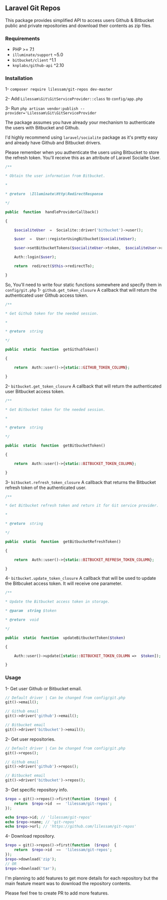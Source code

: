 ## Laravel Git Repos
This package provides simplified API to access users Github & Bitbucket public and private repositories and download their contents as zip files.

### Requirements
- PHP >= 7.1
- `illuminate/support` ~5.0
- `bitbucket/client` ^1.1
- `knplabs/github-api`  ^2.10

### Installation
1- `composer require lilessam/git-repos dev-master`

2- Add `Lilessam\Git\GitServiceProvider::class` to `config/app.php`

3- Run `php artisan vendor:publish --provider='Lilessam\Git\GitServiceProvider`


The package assumes you have already your mechanism to authenticate the users with Bitbucket and Github.

I'd highly recommend using `laravel/socialite` package as it's pretty easy and already have Github and Bitbucket drivers.

Please remember when you authenticate the users using Bitbucket to store the refresh token. You'll receive this as an attribute of Laravel Socialte User.

```PHP
/**

* Obtain the user information from Bitbucket.

*

* @return  \Illuminate\Http\RedirectResponse

*/

public  function  handleProviderCallback()

{

	$socialiteUser  =  Socialite::driver('bitbucket')->user();

	$user  =  User::registerUsingBitbucket($socialiteUser);

	$user->setBitbucketTokens($socialiteUser->token,  $socialiteUser->refreshToken);

	Auth::login($user);

	return  redirect($this->redirectTo);

}
```

So, You'll need to write four static functions somewhere  and specify them in `config/git.php`
1- `github.get_token_closure`
A callback that will return the authenticated user Github access token.

```PHP
/**

* Get Github token for the needed session.

*

* @return  string

*/

public  static  function  getGithubToken()

{

	return  Auth::user()->{static::GITHUB_TOKEN_COLUMN};

}
```

2- `bitbucket.get_token_closure`
A callback that will return the authenticated user Bitbucket access token.

```PHP
/**

* Get Bitbucket token for the needed session.

*

* @return  string

*/

public  static  function  getBitbucketToken()

{

	return  Auth::user()->{static::BITBUCKET_TOKEN_COLUMN};

}
```

3- `bitbucket.refresh_token_closure`
A callback that returns the Bitbucket refresh token of the authenticated user.

```PHP
/**

* Get Bitbucket refresh token and return it for Git service provider.

*

* @return  string

*/

public  static  function  getBitbucketRefreshToken()

{

	return  Auth::user()->{static::BITBUCKET_REFRESH_TOKEN_COLUMN};

}
```

4- `bitbucket.update_token_closure`
A callback that will be used to update the Bitbcuket access token. It will receive one parameter.

```PHP
/**

* Update the Bitbucket access token in storage.

* @param  string $token

* @return  void

*/

public  static  function  updateBitbucketToken($token)

{

	Auth::user()->update([static::BITBUCKET_TOKEN_COLUMN =>  $token]);

}

```

### Usage

1- Get user Github or Bitbucket email.
```PHP
// Default driver | Can be changed from config/git.php
git()->email();

// Github email
git()->driver('github')->email();

// Bitbucket email
git()->driver('bitbucket')->email();
```

2- Get user repositories.
```PHP
// Default driver | Can be changed from config/git.php
git()->repos();

// Github email
git()->driver('github')->repos();

// Bitbucket email
git()->driver('bitbucket')->repos();
```

3- Get specific repository info.
```PHP
$repo = git()->repos()->first(function  ($repo)  {
	return  $repo->id  ==  'lilessam/git-repos';
});

echo $repo->id; // 'lilessam/git-repos'
echo $repo->name; // 'git-repos'
echo $repo->url; // 'https://github.com/lilessam/git-repos'
```

4- Download repository.
```PHP
$repo = git()->repos()->first(function  ($repo)  {
	return  $repo->id  ==  'lilessam/git-repos';
});
$repo->download('zip');
// OR
$repo->download('tar');
```
I'm planning to add features to get more details for each repository but the main feature meant was to download the repository contents.

Please feel free to create PR to add more features.